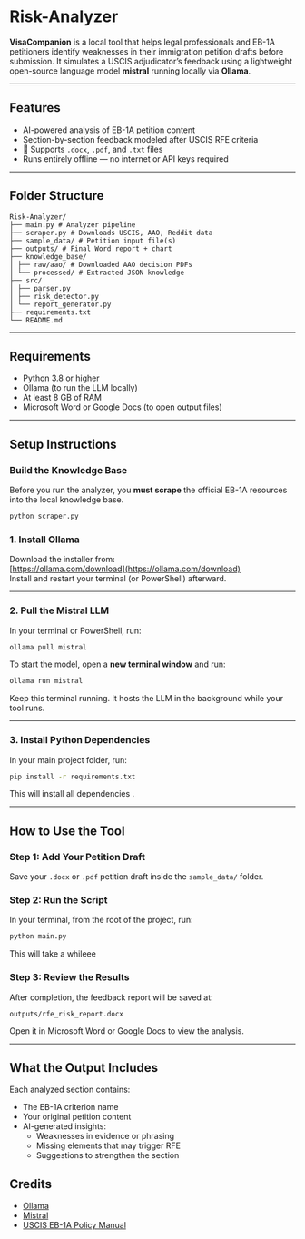 # Risk-Analyzer


**VisaCompanion** is a local tool that helps legal professionals and EB-1A petitioners identify weaknesses in their immigration petition drafts before submission. It simulates a USCIS adjudicator’s feedback using a lightweight open-source language model **mistral**  running locally via **Ollama**.

---

## Features

- AI-powered analysis of EB-1A petition content  
- Section-by-section feedback modeled after USCIS RFE criteria  
- 📄 Supports `.docx`, `.pdf`, and `.txt` files  
- Runs entirely offline — no internet or API keys required

---

## Folder Structure

```
Risk-Analyzer/
├── main.py # Analyzer pipeline
├── scraper.py # Downloads USCIS, AAO, Reddit data
├── sample_data/ # Petition input file(s)
├── outputs/ # Final Word report + chart
├── knowledge_base/
│ ├── raw/aao/ # Downloaded AAO decision PDFs
│ └── processed/ # Extracted JSON knowledge
├── src/
│ ├── parser.py
│ ├── risk_detector.py
│ └── report_generator.py
├── requirements.txt
└── README.md

```

---

## Requirements

- Python 3.8 or higher  
- Ollama (to run the LLM locally)  
- At least 8 GB of RAM  
- Microsoft Word or Google Docs (to open output files)

---

## Setup Instructions



### Build the Knowledge Base

Before you run the analyzer, you **must scrape** the official EB-1A resources into the local knowledge base.

```bash
python scraper.py
```

### 1. Install Ollama

Download the installer from:  
[https://ollama.com/download](https://ollama.com/download)  
Install and restart your terminal (or PowerShell) afterward.

---

### 2. Pull the Mistral LLM

In your terminal or PowerShell, run:

```bash
ollama pull mistral
```

To start the model, open a **new terminal window** and run:

```bash
ollama run mistral
```

Keep this terminal running. It hosts the LLM in the background while your tool runs.

---

### 3. Install Python Dependencies

In your main project folder, run:

```bash
pip install -r requirements.txt
```

This will install all dependencies .

---

## How to Use the Tool

### Step 1: Add Your Petition Draft

Save your `.docx` or `.pdf` petition draft inside the `sample_data/` folder.  


### Step 2: Run the Script

In your terminal, from the root of the project, run:

```bash
python main.py
```
This will take a whileee

### Step 3: Review the Results

After completion, the feedback report will be saved at:

```
outputs/rfe_risk_report.docx
```

Open it in Microsoft Word or Google Docs to view the analysis.

---

## What the Output Includes

Each analyzed section contains:

- The EB-1A criterion name  
- Your original petition content  
- AI-generated insights:
  - Weaknesses in evidence or phrasing
  - Missing elements that may trigger RFE
  - Suggestions to strengthen the section


## Credits


- [Ollama](https://ollama.com) 
- [Mistral](https://ollama.com/library/mistral) 
- [USCIS EB-1A Policy Manual](https://www.uscis.gov/policy-manual/volume-6-part-f-chapter-2)
